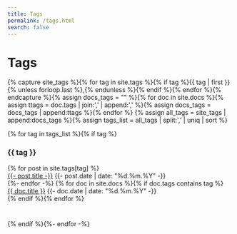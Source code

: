 ```yaml
---
title: Tags
permalink: /tags.html
search: false
---
```


<h1 id="tags-index">Tags</h1>
{% capture site_tags %}{% for tag in site.tags %}{% if tag %}{{ tag | first }}{% unless forloop.last %},{% endunless %}{% endif %}{% endfor %}{% endcapture %}{% assign docs_tags = "" %}{% for doc in site.docs %}{% assign ttags = doc.tags | join:',' | append:',' %}{% assign docs_tags = docs_tags | append:ttags %}{% endfor %}
{% assign all_tags = site_tags | append:docs_tags %}{% assign tags_list = all_tags | split:',' | uniq | sort %}

{% for tag in tags_list %}{% if tag %}<h3 id="{{ tag | replace: '/', '-' }}" class="linked-section">{{ tag }}</h3>
<div class="post-list" style="margin-bottom:40px">
    {% for post in site.tags[tag] %}<div class="tag-entry">
    <a href="{{site.baseurl}}{{- post.url -}}">{{- post.title -}}</a>
    <time datetime="{{- post.date | date_to_xmlschema -}}"> {{- post.date | date: "%d.%m.%Y" -}}</time>
</div>{%- endfor -%}
{% for doc in site.docs %}{% if doc.tags contains tag %}
<div class="tag-entry">
    <a href="{{- site.baseurl -}}{{- doc.url -}}">{{ doc.title }}</a>
        <time datetime="{{- doc.date | date_to_xmlschema -}}"> {{- doc.date | date: "%d.%m.%Y" -}}</time>
    </div>{% endif %}{% endfor %}
</div>{% endif %}{%- endfor -%}
